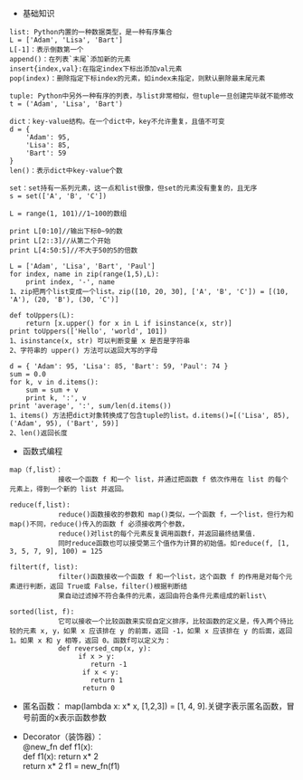 -  基础知识
```
list: Python内置的一种数据类型，是一种有序集合
L = ['Adam', 'Lisa', 'Bart']
L[-1]：表示倒数第一个
append()：在列表`末尾`添加新的元素
insert{index,val}:在指定index下标出添加val元素
pop(index)：删除指定下标index的元素，如index未指定，则默认删除最末尾元素
```
```
tuple: Python中另外一种有序的列表，与list非常相似，但tuple一旦创建完毕就不能修改
t = ('Adam', 'Lisa', 'Bart')
```
```
dict：key-value结构。在一个dict中，key不允许重复，且值不可变
d = {
    'Adam': 95,
    'Lisa': 85,
    'Bart': 59
}
len()：表示dict中key-value个数
```
```
set：set持有一系列元素，这一点和list很像，但set的元素没有重复的，且无序
s = set(['A', 'B', 'C'])

```
```
L = range(1, 101)//1~100的数组

print L[0:10]//输出下标0~9的数
print L[2::3]//从第二个开始
print L[4:50:5]//不大于50的5的倍数
```
```
L = ['Adam', 'Lisa', 'Bart', 'Paul']
for index, name in zip(range(1,5),L):
    print index, '-', name
1、zip把两个list变成一个list。zip([10, 20, 30], ['A', 'B', 'C']) = [(10, 'A'), (20, 'B'), (30, 'C')]
```
```
def toUppers(L):
    return [x.upper() for x in L if isinstance(x, str)]
print toUppers(['Hello', 'world', 101])
1、isinstance(x, str) 可以判断变量 x 是否是字符串
2、字符串的 upper() 方法可以返回大写的字母
```
```
d = { 'Adam': 95, 'Lisa': 85, 'Bart': 59, 'Paul': 74 }
sum = 0.0
for k, v in d.items():
    sum = sum + v
    print k, ':', v
print 'average', ':', sum/len(d.items())
1、items() 方法把dict对象转换成了包含tuple的list。d.items()=[('Lisa', 85), ('Adam', 95), ('Bart', 59)]
2、len()返回长度
```
-  函数式编程
```
map（f,list）：
            接收一个函数 f 和一个 list，并通过把函数 f 依次作用在 list 的每个元素上，得到一个新的 list 并返回。
            
reduce(f,list):
            reduce()函数接收的参数和 map()类似，一个函数 f，一个list，但行为和 map()不同，reduce()传入的函数 f 必须接收两个参数， 
            reduce()对list的每个元素反复调用函数f，并返回最终结果值.   
            同时reduce函数也可以接受第三个值作为计算的初始值。如reduce(f, [1, 3, 5, 7, 9], 100) = 125
           
filtert(f, list):
            filter()函数接收一个函数 f 和一个list，这个函数 f 的作用是对每个元素进行判断，返回 True或 False，filter()根据判断结   
            果自动过滤掉不符合条件的元素，返回由符合条件元素组成的新list\
            
sorted(list, f):
            它可以接收一个比较函数来实现自定义排序，比较函数的定义是，传入两个待比较的元素 x, y，如果 x 应该排在 y 的前面，返回 -1，如果 x 应该排在 y 的后面，返回 1。如果 x 和 y 相等，返回 0。函数f可以定义为：
            def reversed_cmp(x, y):
                 if x > y:
                    return -1
                  if x < y:
                    return 1
                  return 0
```
-  匿名函数：
            map(lambda x: x* x, [1,2,3]) = [1, 4, 9].关键字表示匿名函数，冒号前面的x表示函数参数
            
-  Decorator（装饰器）：  
            @new_fn                          def f1(x):  
            def f1(x):                           return x* 2  
                return x* 2                 f1 = new_fn(f1)  
            
               
